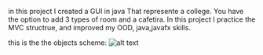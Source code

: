 in this project I created  a GUI in java That represente a college.
You have the option to add 3 types of room and a cafetira.
In this project I practice the MVC structrue, and improved my OOD, java,javafx skills.


this is the the objects scheme:
![alt text](https://i.ibb.co/VDVzw85/image.png)
